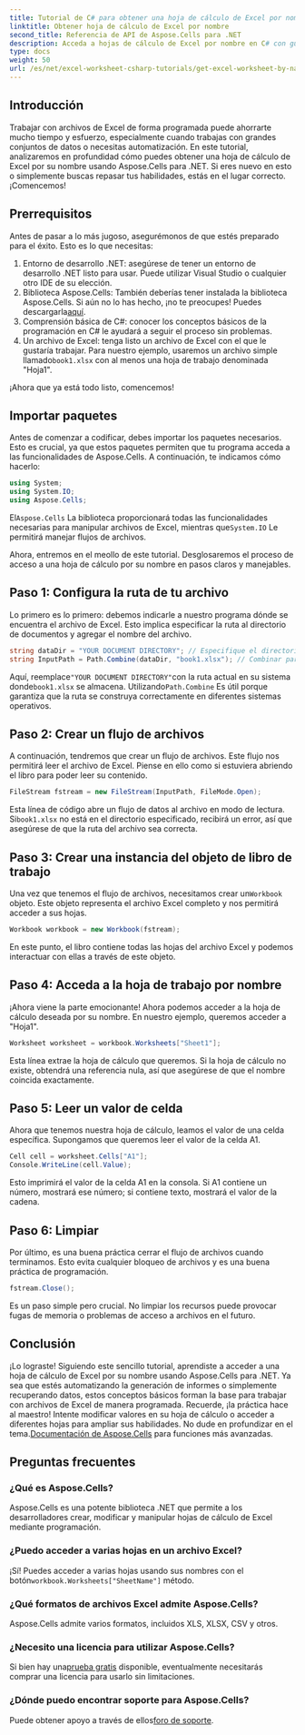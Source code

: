 ```yaml
---
title: Tutorial de C# para obtener una hoja de cálculo de Excel por nombre
linktitle: Obtener hoja de cálculo de Excel por nombre
second_title: Referencia de API de Aspose.Cells para .NET
description: Acceda a hojas de cálculo de Excel por nombre en C# con guía paso a paso, usando Aspose.Cells para .NET para una mejor eficiencia del código.
type: docs
weight: 50
url: /es/net/excel-worksheet-csharp-tutorials/get-excel-worksheet-by-name-csharp-tutorial/
---
```

## Introducción

Trabajar con archivos de Excel de forma programada puede ahorrarte mucho tiempo y esfuerzo, especialmente cuando trabajas con grandes conjuntos de datos o necesitas automatización. En este tutorial, analizaremos en profundidad cómo puedes obtener una hoja de cálculo de Excel por su nombre usando Aspose.Cells para .NET. Si eres nuevo en esto o simplemente buscas repasar tus habilidades, estás en el lugar correcto. ¡Comencemos!

## Prerrequisitos

Antes de pasar a lo más jugoso, asegurémonos de que estés preparado para el éxito. Esto es lo que necesitas:

1. Entorno de desarrollo .NET: asegúrese de tener un entorno de desarrollo .NET listo para usar. Puede utilizar Visual Studio o cualquier otro IDE de su elección.
2.  Biblioteca Aspose.Cells: También deberías tener instalada la biblioteca Aspose.Cells. Si aún no lo has hecho, ¡no te preocupes! Puedes descargarla[aquí](https://releases.aspose.com/cells/net/).
3. Comprensión básica de C#: conocer los conceptos básicos de la programación en C# le ayudará a seguir el proceso sin problemas.
4. Un archivo de Excel: tenga listo un archivo de Excel con el que le gustaría trabajar. Para nuestro ejemplo, usaremos un archivo simple llamado`book1.xlsx` con al menos una hoja de trabajo denominada "Hoja1".

¡Ahora que ya está todo listo, comencemos!

## Importar paquetes

Antes de comenzar a codificar, debes importar los paquetes necesarios. Esto es crucial, ya que estos paquetes permiten que tu programa acceda a las funcionalidades de Aspose.Cells. A continuación, te indicamos cómo hacerlo:

```csharp
using System;
using System.IO;
using Aspose.Cells;
```

 El`Aspose.Cells` La biblioteca proporcionará todas las funcionalidades necesarias para manipular archivos de Excel, mientras que`System.IO` Le permitirá manejar flujos de archivos.

Ahora, entremos en el meollo de este tutorial. Desglosaremos el proceso de acceso a una hoja de cálculo por su nombre en pasos claros y manejables.

## Paso 1: Configura la ruta de tu archivo

Lo primero es lo primero: debemos indicarle a nuestro programa dónde se encuentra el archivo de Excel. Esto implica especificar la ruta al directorio de documentos y agregar el nombre del archivo.

```csharp
string dataDir = "YOUR DOCUMENT DIRECTORY"; // Especifique el directorio de su documento
string InputPath = Path.Combine(dataDir, "book1.xlsx"); // Combinar para formar la ruta completa
```

 Aquí, reemplace`"YOUR DOCUMENT DIRECTORY"`con la ruta actual en su sistema donde`book1.xlsx` se almacena. Utilizando`Path.Combine` Es útil porque garantiza que la ruta se construya correctamente en diferentes sistemas operativos.

## Paso 2: Crear un flujo de archivos

A continuación, tendremos que crear un flujo de archivos. Este flujo nos permitirá leer el archivo de Excel. Piense en ello como si estuviera abriendo el libro para poder leer su contenido.

```csharp
FileStream fstream = new FileStream(InputPath, FileMode.Open);
```

 Esta línea de código abre un flujo de datos al archivo en modo de lectura. Si`book1.xlsx` no está en el directorio especificado, recibirá un error, así que asegúrese de que la ruta del archivo sea correcta.

## Paso 3: Crear una instancia del objeto de libro de trabajo

 Una vez que tenemos el flujo de archivos, necesitamos crear un`Workbook` objeto. Este objeto representa el archivo Excel completo y nos permitirá acceder a sus hojas.

```csharp
Workbook workbook = new Workbook(fstream);
```

En este punto, el libro contiene todas las hojas del archivo Excel y podemos interactuar con ellas a través de este objeto.

## Paso 4: Acceda a la hoja de trabajo por nombre

¡Ahora viene la parte emocionante! Ahora podemos acceder a la hoja de cálculo deseada por su nombre. En nuestro ejemplo, queremos acceder a "Hoja1".

```csharp
Worksheet worksheet = workbook.Worksheets["Sheet1"];
```

Esta línea extrae la hoja de cálculo que queremos. Si la hoja de cálculo no existe, obtendrá una referencia nula, así que asegúrese de que el nombre coincida exactamente.

## Paso 5: Leer un valor de celda

Ahora que tenemos nuestra hoja de cálculo, leamos el valor de una celda específica. Supongamos que queremos leer el valor de la celda A1.

```csharp
Cell cell = worksheet.Cells["A1"];
Console.WriteLine(cell.Value);
```

Esto imprimirá el valor de la celda A1 en la consola. Si A1 contiene un número, mostrará ese número; si contiene texto, mostrará el valor de la cadena.

## Paso 6: Limpiar

Por último, es una buena práctica cerrar el flujo de archivos cuando terminamos. Esto evita cualquier bloqueo de archivos y es una buena práctica de programación.

```csharp
fstream.Close();
```

Es un paso simple pero crucial. No limpiar los recursos puede provocar fugas de memoria o problemas de acceso a archivos en el futuro.

## Conclusión

¡Lo lograste! Siguiendo este sencillo tutorial, aprendiste a acceder a una hoja de cálculo de Excel por su nombre usando Aspose.Cells para .NET. Ya sea que estés automatizando la generación de informes o simplemente recuperando datos, estos conceptos básicos forman la base para trabajar con archivos de Excel de manera programada.
 Recuerde, ¡la práctica hace al maestro! Intente modificar valores en su hoja de cálculo o acceder a diferentes hojas para ampliar sus habilidades. No dude en profundizar en el tema.[Documentación de Aspose.Cells](https://reference.aspose.com/cells/net/) para funciones más avanzadas.

## Preguntas frecuentes

### ¿Qué es Aspose.Cells?
Aspose.Cells es una potente biblioteca .NET que permite a los desarrolladores crear, modificar y manipular hojas de cálculo de Excel mediante programación.

### ¿Puedo acceder a varias hojas en un archivo Excel?
 ¡Sí! Puedes acceder a varias hojas usando sus nombres con el botón`workbook.Worksheets["SheetName"]` método.

### ¿Qué formatos de archivos Excel admite Aspose.Cells?
Aspose.Cells admite varios formatos, incluidos XLS, XLSX, CSV y otros.

### ¿Necesito una licencia para utilizar Aspose.Cells?
 Si bien hay una[prueba gratis](https://releases.aspose.com/) disponible, eventualmente necesitarás comprar una licencia para usarlo sin limitaciones.

### ¿Dónde puedo encontrar soporte para Aspose.Cells?
Puede obtener apoyo a través de ellos[foro de soporte](https://forum.aspose.com/c/cells/9).